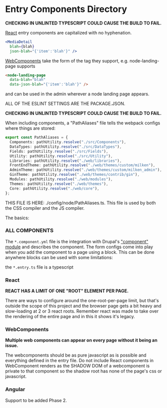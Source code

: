# Entry Components Directory

**CHECKING IN UNLINTED TYPESCRIPT COULD CAUSE THE BUILD TO FAIL.**

[React](https://reactjs.org/) entry components are capitalized with no hyphenation.

```jsx
<MediaDetail
  blah={blah}
  json-blah="{'item':'blah'}" />

```

[WebComponents](https://webcomponents.org) take the form of the tag they support, e.g. node-landing-page supports

```html
<node-landing-page
  data-blah="blah"
  data-json-blah="{'item':'blah'}" />
```

and can be used in the admin wherever a node landing page appears.

ALL OF THE ESLINT SETTINGS ARE THE PACKAGE.JSON.

**CHECKING IN UNLINTED TYPESCRIPT COULD CAUSE THE BUILD TO FAIL.**


When including components, a "PathAliases" file tells the webpack configs where things are stored:

```typescript
export const PathAliases = {
  Components: pathUtility.resolve("./src/Components"),
  DataTypes: pathUtility.resolve("./src/DataTypes"),
  Fields: pathUtility.resolve("./src/Fields"),
  Utility: pathUtility.resolve("./src/Utility"),
  Libraries: pathUtility.resolve("./web/libraries"),
  FrontEndTheme: pathUtility.resolve("./web/themes/custom/milken"),
  AdminTheme: pathUtility.resolve("./web/themes/custom/milken_admin"),
  GinTheme: pathUtility.resolve("./web/themes/contrib/gin"),
  Modules: pathUtility.resolve("./web/modules"),
  Themes: pathUtility.resolve("./web/themes"),
  Core: pathUtility.resolve("./web/core"),
};
```

THIS FILE IS HERE: ./config/node/PathAliases.ts. This file is used by both the CSS compiler and the JS compiler.


The basics:

### ALL COMPONENTS ###

The ```*.component.yml``` file is the integration with Drupal's
["component" module](https://www.drupal.org/project/component) and describes the component. The form
configs come into play when you add the component to a page using a block. This can be done anywhere blocks can be used
with some limitations:

the ```*.entry.ts``` file is a typescript

### React ###

**REACT HAS A LIMIT OF ONE "ROOT" ELEMENT PER PAGE.**

There are ways to configure around the one-root-per-page limit, but that's outside the scope of this project and
the browser page gets a bit heavy and slow-loading at 2 or 3 react roots. Remember react was made to take over the
rendering of the entire page and in this it shows it's legacy.

### WebComponents ###

**Multiple web components can appear on every page without it being an issue.**

The  webcomponents should be as pure javascript as is possible and everything defined in the entry file. Do not
include React components in WebComponent renders as the SHADOW DOM of a webcomponent is private to that component
so the shadow root has none of the page's css or javascript.



### Angular ###

Support to be added Phase 2.
